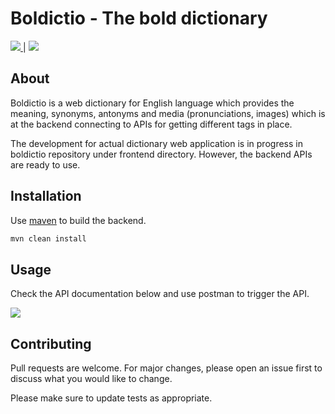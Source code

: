 # Boldictio - The bold dictionary

<a href="https://github.com/anadinema99/boldictio/actions/workflows/build.yml">
    <img src="https://img.shields.io/github/workflow/status/anadinema99/boldictio/build?logo=GitHub"/>
</a> | 
<a href="https://github.com/anadinema99/boldictio/blob/master/LICENSE.md">
    <img src="https://img.shields.io/github/license/anadinema99/boldictio"/>
</a>

## About

Boldictio is a web dictionary for English language which provides the meaning, synonyms, antonyms and media (pronunciations, images) which is at the backend connecting to APIs for getting different tags in place.

The development for actual dictionary web application is in progress in boldictio repository under frontend directory. However, the backend APIs are ready to use.

## Installation

Use [maven](https://maven.apache.org/download.cgi) to build the backend.

```bash
mvn clean install
```

## Usage

Check the API documentation below and use postman to trigger the API.

<a href="https://app.swaggerhub.com/apis/NEMAANADI99/boldictio-app/1.0.0" target="_blank" rel="noopener noreferrer">
    <img src="https://img.shields.io/badge/Swagger-85EA2D?style=for-the-badge&logo=Swagger&logoColor=white" />
</a>

## Contributing
Pull requests are welcome. For major changes, please open an issue first to discuss what you would like to change.

Please make sure to update tests as appropriate.
